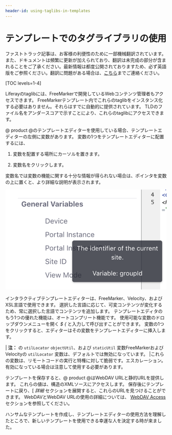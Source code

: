```yaml
---
header-id: using-taglibs-in-templates
---
```


# テンプレートでのタグライブラリの使用

<p class="alert alert-info"><span class="wysiwyg-color-blue120">ファストトラック記事は、お客様の利便性のために一部機械翻訳されています。また、ドキュメントは頻繁に更新が加えられており、翻訳は未完成の部分が含まれることをご了承ください。最新情報は都度公開されておりますため、必ず英語版をご参照ください。翻訳に問題がある場合は、<a href="mailto:support-content-jp@liferay.com">こちら</a>までご連絡ください。</span></p>

[TOC levels=1-4]

Liferayのtaglibには、FreeMarkerで開発しているWebコンテンツ管理者もアクセスできます。 FreeMarkerテンプレート内でこれらのtaglibをインスタンス化する必要はありません。それらはすでに自動的に提供されています。 TLDのファイル名をアンダースコアで示すことにより、これらのtaglibにアクセスできます。

@ product @のテンプレートエディターを使用している場合、テンプレートエディターの左側に変数があります。 変数の1つをテンプレートエディターに配置するには、

1.  変数を配置する場所にカーソルを置きます。

2.  変数名をクリックします。

変数名では変数の機能に関する十分な情報が得られない場合は、ポインタを変数の上に置くと、より詳細な説明が表示されます。

![図1：変数の上にポインターを置くと、より詳細な説明が表示されます。](../../../../../images/web-content-templates-create.png)

インタラクティブテンプレートエディターは、FreeMarker、Velocity、およびXSL言語で使用できます。 選択した言語に応じて、可変コンテンツが変化するため、常に選択した言語でコンテンツを追加します。 テンプレートエディタのもう1つの優れた機能は、オートコンプリート機能です。 使用可能な変数のドロップダウンメニューを開く *$ {* と入力して呼び出すことができます。 変数の1つをクリックすると、エディターはその変数をテンプレートエディターに挿入します。

| **注：** の `utilLocator` `objectUtil`、および `staticUtil` 変数FreeMarkerおよびVelocityの `utilLocator` 変数は、デフォルトでは無効になっています。 |これらの変数は、リモートコードの実行と特権に対して脆弱です。エスカレーション。有効になっている場合は注意して使用する必要があります。

テンプレートを保存すると、@ product @はWebDAV URLと静的URLを提供します。 これらの値は、構造のXMLソースにアクセスします。 保存後にテンプレートに戻り、[ *詳細* セクションを展開すると、これらのURLを見つけることができます。 WebDAVとWebDAV URLの使用の詳細については、 [WebDAV Access](/docs/7-0/user/-/knowledge_base/u/publishing-files#desktop-access-to-documents-and-media) セクションを参照してください。

ハンサムなテンプレートを作成し、テンプレートエディターの使用方法を理解したところで、新しいテンプレートを使用できる幸運な人を決定する時が来ました。
